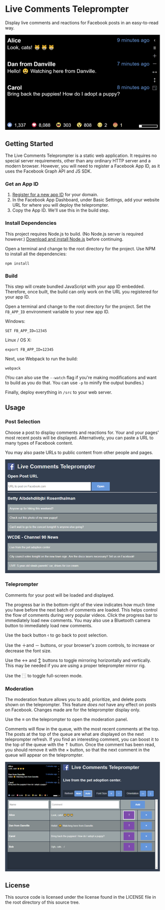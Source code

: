 # Live Comments Teleprompter
Display live comments and reactions for Facebook posts in an easy-to-read way.

![Live Comments Teleprompter Screenshot](doc/screenshot-main.png)

## Getting Started

The Live Comments Teleprompter is a static web application.  It requires no special server requirements, other than any ordinary HTTP server and a modern browser.  However, you will need to register a Facebook App ID, as it uses the Facebook Graph API and JS SDK.

### Get an App ID

1. [Register for a new app ID](https://developers.facebook.com/) for your domain.
2. In the Facebook App Dashboard, under Basic Settings, add your website URL for where you will deploy the teleprompter.
3. Copy the App ID.  We'll use this in the build step.

### Install Dependencies

This project requires Node.js to build.  (No Node.js server is required however.)  [Download and install Node.js](https://nodejs.org/en/download/) before continuing.

Open a terminal and change to the root directory for the project.  Use NPM to install all the dependencies:

    npm install 

### Build

This step will create bundled JavaScript with your app ID embedded.  Therefore, once built, the build can only work on the URL you registered for your app ID.

Open a terminal and change to the root directory for the project.  Set the `FB_APP_ID` environment variable to your new app ID.

Windows:


    SET FB_APP_ID=12345

Linux / OS X:

    export FB_APP_ID=12345

Next, use Webpack to run the build:

    webpack

(You can also use the `--watch` flag if you're making modifications and want to build as you do that.  You can use `-p` to minify the output bundles.)

Finally, deploy everything in `/src` to your web server.

## Usage

### Post Selection

Choose a post to display comments and reactions for.  Your and your pages' most recent posts will be displayed.  Alternatively, you can paste a URL to many types of Facebook content.

You may also paste URLs to public content from other people and pages.

![Post Selection Screenshot](doc/screenshot-choose-post.png)

### Teleprompter

Comments for your post will be loaded and displayed.

The progress bar in the bottom-right of the view indicates how much time you have before the next batch of comments are loaded.  This helps control the flow of comments during very popular videos.  Click the progress bar to immediately load new comments.  You may also use a Bluetooth camera button to immediately load new comments.

Use the back button ‹ to go back to post selection.

Use the ＋and － buttons, or your browser's zoom controls, to increase or decrease the font size.

Use the ↔ and ↕ buttons to toggle mirroring horizontally and vertically.  This may be needed if you are using a proper teleprompter mirror rig.

Use the ⿹ to toggle full-screen mode.

### Moderation

The moderation feature allows you to add, prioritize, and delete posts shown on the teleprompter.  This feature *does not* have any effect on posts on Facebook.  Changes made are for the teleprompter display only.

Use the ≡ on the teleprompter to open the moderation panel.

Comments will flow in the queue, with the most recent comments at the top.  The posts at the top of the queue are what are displayed on the next teleprompter refresh.  If you find an interesting comment, you can boost it to the top of the queue with the ⇡ button.  Once the comment has been read, you should remove it with the × button, so that the next comment in the queue will appear on the teleprompter.

![Moderation Panel Screenshot](doc/screenshot-moderate.png)

## License
This source code is licensed under the license found in the LICENSE file in the root directory of this source tree.
